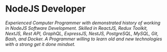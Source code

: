 # NodeJS Developer
_Experienced Computer Programmer with demonstrated history of working in NodeJS Software Development. Skilled in ReactJS, Redux Toolkit, NextJS, Rest API, GraphQL, ExpressJS, NestJS, PostgreSQL, MySQL, Git, Bash, and Docker. A Programmer willing to learn old and new technologies with a strong get it done mindset._
